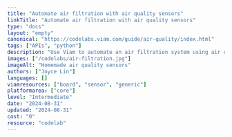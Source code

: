 ```yaml
---
title: "Automate air filtration with air quality sensors"
linkTitle: "Automate air filtration with air quality sensors"
type: "docs"
layout: "empty"
canonical: "https://codelabs.viam.com/guide/air-quality/index.html"
tags: ["APIs", "python"]
description: "Use Viam to automate an air filtration system using air quality sensors and an air filter attached to a box fan."
images: ["/codelabs/air-filtration.jpg"]
imageAlt: "Homemade air quality sensors"
authors: ["Joyce Lin"]
languages: []
viamresources: ["board", "sensor", "generic"]
platformarea: ["core"]
level: "Intermediate"
date: "2024-08-31"
updated: "2024-08-31"
cost: "0"
resource: "codelab"
---
```

